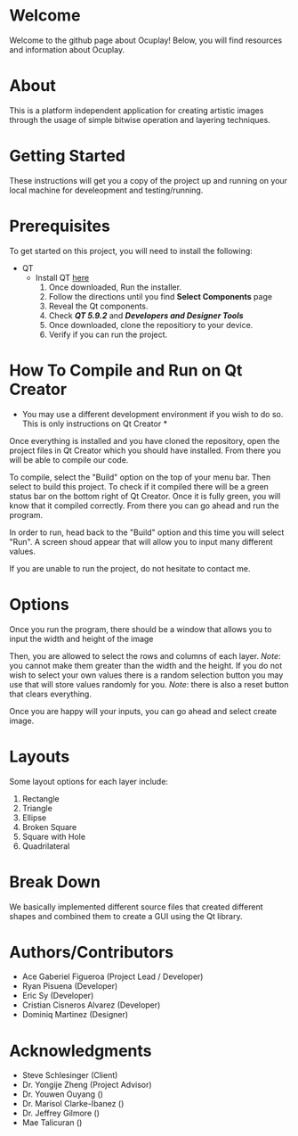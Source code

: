 # Welcome
Welcome to the github page about Ocuplay! Below, you will find resources and information about Ocuplay.

# About
This is a platform independent application for creating artistic images through the usage of simple bitwise operation and layering techniques.

# Getting Started
These instructions will get you a copy of the project up and running on your local machine for develeopment and testing/running.

# Prerequisites
To get started on this project, you will need to install the following:
  * QT
    * Install QT [here](https://www.qt.io/download)
      1. Once downloaded, Run the installer.
      2. Follow the directions until you find **Select Components** page
      3. Reveal the Qt components.
      4. Check ***QT 5.9.2*** and ***Developers and Designer Tools***
      5. Once downloaded, clone the repositiory to your device.
      6. Verify if you can run the project.
      
# How To Compile and Run on Qt Creator
* You may use a different development environment if you wish to do so. This is only instructions on Qt Creator *

Once everything is installed and you have cloned the repository, open the project files in Qt Creator which you should have installed. From there you will be able to compile our code. 

To compile, select the "Build" option on the top of your menu bar. Then select to build this project. To check if it compiled there will be a green status bar on the bottom right of Qt Creator. Once it is fully green, you will know that it compiled correctly. From there you can go ahead and run the program. 

In order to run, head back to the "Build" option and this time you will select "Run". A screen shoud appear that will allow you to input many different values.

If you are unable to run the project, do not hesitate to contact me.

# Options
Once you run the program, there should be a window that allows you to input the width and height of the image

Then, you are allowed to select the rows and columns of each layer. *Note*: you cannot make them greater than the width and the height. If you do not wish to select your own values there is a random selection button you may use that will store values randomly for you. *Note*: there is also a reset button that clears everything.

Once you are happy will your inputs, you can go ahead and select create image.

# Layouts
Some layout options for each layer include: 
1) Rectangle
2) Triangle
3) Ellipse
4) Broken Square
5) Square with Hole
6) Quadrilateral

# Break Down
We basically implemented different source files that created different shapes and combined them to create a GUI using the Qt library.

# Authors/Contributors
- Ace Gaberiel Figueroa (Project Lead / Developer)
- Ryan Pisuena (Developer)
- Eric Sy (Developer)
- Cristian Cisneros Alvarez (Developer)
- Dominiq Martinez (Designer)

# Acknowledgments

- Steve Schlesinger (Client)
- Dr. Yongije Zheng (Project Advisor)
- Dr. Youwen Ouyang () 
- Dr. Marisol Clarke-Ibanez ()
- Dr. Jeffrey Gilmore ()
- Mae Talicuran ()
